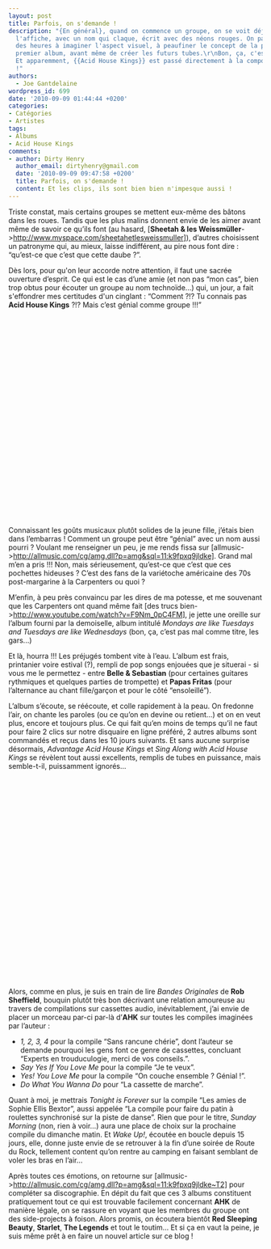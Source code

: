 ```yaml
---
layout: post
title: Parfois, on s'demande !
description: "{En général}, quand on commence un groupe, on se voit déjà en haut de
  l'affiche, avec un nom qui claque, écrit avec des néons rouges. On passe ensuite
  des heures à imaginer l'aspect visuel, à peaufiner le concept de la pochette du
  premier album, avant même de créer les futurs tubes.\r\nBon, ça, c'est {en général}...
  Et apparemment, {{Acid House Kings}} est passé directement à la composition musicale
  !"
authors:
  - Joe Gantdelaine
wordpress_id: 699
date: '2010-09-09 01:44:44 +0200'
categories:
- Catégories
- Artistes
tags:
- Albums
- Acid House Kings
comments:
- author: Dirty Henry
  author_email: dirtyhenry@gmail.com
  date: '2010-09-09 09:47:58 +0200'
  title: Parfois, on s'demande !
  content: Et les clips, ils sont bien bien n'impesque aussi !
---
```

Triste constat, mais certains groupes se mettent eux-même des bâtons dans les roues. Tandis que les plus malins donnent envie de les aimer avant même de savoir ce qu’ils font (au hasard, [__Sheetah & les Weissmüller__->http://www.myspace.com/sheetahetlesweissmuller]), d’autres choisissent un patronyme qui, au mieux, laisse indifférent, au pire nous font dire : “qu’est-ce que c’est que cette daube ?”.

Dès lors, pour qu'on leur accorde notre attention, il faut une sacrée ouverture d’esprit. Ce qui est le cas d’une amie (et non pas “mon cas”, bien trop obtus pour écouter un groupe au nom technoïde...) qui, un jour, a fait s'effondrer mes certitudes d'un cinglant : “Comment ?!? Tu connais pas __Acid House Kings__ ?!? Mais c’est génial comme groupe !!!”

<object width="500" height="401"><param name="movie" value="http://www.youtube.com/v/Y1mYCa5I8hA?fs=1&hl=fr_FR"></param><param name="allowFullScreen" value="true"></param><param name="allowscriptaccess" value="always"></param><embed src="http://www.youtube.com/v/Y1mYCa5I8hA?fs=1&hl=fr_FR" type="application/x-shockwave-flash" allowscriptaccess="always" allowfullscreen="true" width="500" height="401"></embed></object>

Connaissant les goûts musicaux plutôt solides de la jeune fille, j’étais bien dans l’embarras ! Comment un groupe peut être “génial” avec un nom aussi pourri ? Voulant me renseigner un peu, je me rends fissa sur [allmusic->http://allmusic.com/cg/amg.dll?p=amg&sql=11:k9fpxq9jldke]. Grand mal m’en a pris !!! Non, mais sérieusement, qu’est-ce que c’est que ces pochettes hideuses ? C’est des fans de la variétoche américaine des 70s post-margarine à la Carpenters ou quoi ?

M’enfin, à peu près convaincu par les dires de ma potesse, et me souvenant que les Carpenters ont quand même fait [des trucs bien->http://www.youtube.com/watch?v=F9Nm_0pC4FM], je jette une oreille sur l’album fourni par la demoiselle, album intitulé *Mondays are like Tuesdays and Tuesdays are like Wednesdays* (bon, ça, c’est pas mal comme titre, les gars...)

Et là, hourra !!! Les préjugés tombent vite à l’eau. L’album est frais, printanier voire estival (?), rempli de pop songs enjouées que je situerai - si vous me le permettez - entre __Belle & Sebastian__ (pour certaines guitares rythmiques et quelques parties de trompette) et __Papas Fritas__ (pour l’alternance au chant fille/garçon et pour le côté “ensoleillé”).

L’album s’écoute, se réécoute, et colle rapidement à la peau. On fredonne l’air, on chante les paroles (ou ce qu’on en devine ou retient...) et on en veut plus, encore et toujours plus. Ce qui fait qu’en moins de temps qu’il ne faut pour faire 2 clics sur notre disquaire en ligne préféré, 2 autres albums sont commandés et reçus dans les 10 jours suivants. Et sans aucune surprise désormais, *Advantage Acid House Kings* et *Sing Along with Acid House Kings* se révèlent tout aussi excellents, remplis de tubes en puissance, mais semble-t-il, puissamment ignorés...

<object width="500" height="401"><param name="movie" value="http://www.youtube.com/v/gil7lOcvpjk?fs=1&hl=fr_FR"></param><param name="allowFullScreen" value="true"></param><param name="allowscriptaccess" value="always"></param><embed src="http://www.youtube.com/v/gil7lOcvpjk?fs=1&hl=fr_FR" type="application/x-shockwave-flash" allowscriptaccess="always" allowfullscreen="true" width="500" height="401"></embed></object>

Alors, comme en plus, je suis en train de lire *Bandes Originales* de __Rob Sheffield__, bouquin plutôt très bon décrivant une relation amoureuse au travers de compilations sur cassettes audio, inévitablement, j’ai envie de placer un morceau par-ci par-là d’__AHK__ sur toutes les compiles imaginées par l’auteur :

- *1, 2, 3, 4* pour la compile “Sans rancune chérie”, dont l’auteur se demande pourquoi les gens font ce genre de cassettes, concluant “Experts en trouduculogie, merci de vos conseils.”.
- *Say Yes If You Love Me* pour la compile “Je te veux”.
- *Yes! You Love Me* pour la compile “On couche ensemble ? Génial !”.
- *Do What You Wanna Do* pour “La cassette de marche”.

Quant à moi, je mettrais *Tonight is Forever* sur la compile “Les amies de Sophie Ellis Bextor”, aussi appelée “La compile pour faire du patin à roulettes synchronisé sur la piste de danse”. Rien que pour le titre, *Sunday Morning* (non, rien à voir...) aura une place de choix sur la prochaine compile du dimanche matin. Et *Wake Up!*, écoutée en boucle depuis 15 jours, elle, donne juste envie de se retrouver à la fin d’une soirée de Route du Rock, tellement content qu’on rentre au camping en faisant semblant de voler les bras en l’air...

Après toutes ces émotions, on retourne sur [allmusic->http://allmusic.com/cg/amg.dll?p=amg&sql=11:k9fpxq9jldke~T2] pour compléter sa discographie. En dépit du fait que ces 3 albums constituent pratiquement tout ce qui est trouvable facilement concernant __AHK__ de manière légale, on se rassure en voyant que les membres du groupe ont des side-projects à foison. Alors promis, on écoutera bientôt __Red Sleeping Beauty__, __Starlet__, __The Legends__ et tout le toutim... Et si ça en vaut la peine, je suis même prêt à en faire un nouvel article sur ce blog !

